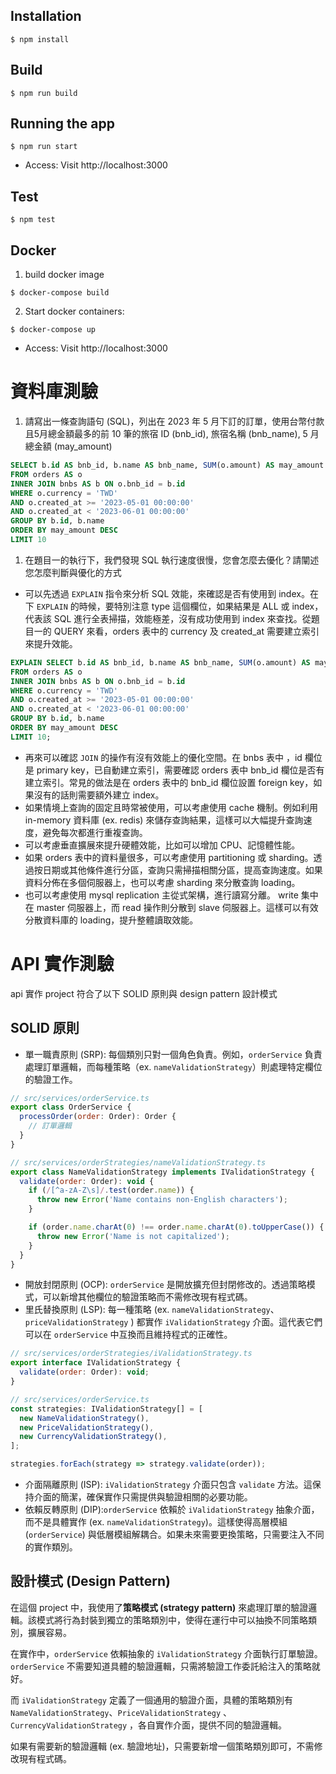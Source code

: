 ## Installation

```
$ npm install
```

## Build
```
$ npm run build
```

## Running the app
```
$ npm run start
```
- Access: Visit http://localhost:3000

## Test
```
$ npm test
```
## Docker

1. build docker image
```
$ docker-compose build
```

2. Start docker containers:
```
$ docker-compose up
```
- Access: Visit http://localhost:3000

# 資料庫測驗

1. 請寫出一條查詢語句 (SQL)，列出在 2023 年 5 月下訂的訂單，使用台幣付款且5月總金額最多的前 10 筆的旅宿 ID (bnb_id), 旅宿名稱 (bnb_name), 5 月總金額 (may_amount)

```sql
SELECT b.id AS bnb_id, b.name AS bnb_name, SUM(o.amount) AS may_amount 
FROM orders AS o 
INNER JOIN bnbs AS b ON o.bnb_id = b.id
WHERE o.currency = 'TWD'
AND o.created_at >= '2023-05-01 00:00:00'
AND o.created_at < '2023-06-01 00:00:00'
GROUP BY b.id, b.name
ORDER BY may_amount DESC
LIMIT 10
```

1. 在題目一的執行下，我們發現 SQL 執行速度很慢，您會怎麼去優化？請闡述您怎麼判斷與優化的方式

- 可以先透過 `EXPLAIN` 指令來分析 SQL 效能，來確認是否有使用到 index。在下 `EXPLAIN` 的時候，要特別注意 type 這個欄位，如果結果是 ALL 或 index，代表該 SQL 進行全表掃描，效能極差，沒有成功使用到 index 來查找。從題目一的 QUERY 來看，orders 表中的 currency 及 created_at 需要建立索引來提升效能。

```sql
EXPLAIN SELECT b.id AS bnb_id, b.name AS bnb_name, SUM(o.amount) AS may_amount 
FROM orders AS o 
INNER JOIN bnbs AS b ON o.bnb_id = b.id
WHERE o.currency = 'TWD'
AND o.created_at >= '2023-05-01 00:00:00'
AND o.created_at < '2023-06-01 00:00:00'
GROUP BY b.id, b.name
ORDER BY may_amount DESC
LIMIT 10;
```

- 再來可以確認 `JOIN` 的操作有沒有效能上的優化空間。在 bnbs 表中 ，id 欄位是 primary key，已自動建立索引，需要確認 orders 表中 bnb_id 欄位是否有建立索引。常見的做法是在 orders 表中的 bnb_id 欄位設置 foreign key，如果沒有的話則需要額外建立 index。
- 如果情境上查詢的固定且時常被使用，可以考慮使用 cache 機制。例如利用 in-memory 資料庫 (ex. redis) 來儲存查詢結果，這樣可以大幅提升查詢速度，避免每次都進行重複查詢。
- 可以考慮垂直擴展來提升硬體效能，比如可以增加 CPU、記憶體性能。
- 如果 orders 表中的資料量很多，可以考慮使用 partitioning 或 sharding。透過按日期或其他條件進行分區，查詢只需掃描相關分區，提高查詢速度。如果資料分佈在多個伺服器上，也可以考慮 sharding 來分散查詢 loading。
- 也可以考慮使用 mysql replication 主從式架構，進行讀寫分離。 write 集中在 master 伺服器上，而 read 操作則分散到 slave 伺服器上。這樣可以有效分散資料庫的 loading，提升整體讀取效能。


# API 實作測驗

api 實作 project 符合了以下 SOLID 原則與 design pattern 設計模式

## SOLID 原則

- 單一職責原則 (SRP): 每個類別只對一個角色負責。例如，`orderService` 負責處理訂單邏輯，而每種策略（ex. `nameValidationStrategy`）則處理特定欄位的驗證工作。

```jsx
// src/services/orderService.ts
export class OrderService {
  processOrder(order: Order): Order {
    // 訂單邏輯
  }
}

// src/services/orderStrategies/nameValidationStrategy.ts
export class NameValidationStrategy implements IValidationStrategy {
  validate(order: Order): void {
    if (/[^a-zA-Z\s]/.test(order.name)) {
      throw new Error('Name contains non-English characters');
    }

    if (order.name.charAt(0) !== order.name.charAt(0).toUpperCase()) {
      throw new Error('Name is not capitalized');
    }
  }
}
```

- 開放封閉原則 (OCP): `orderService` 是開放擴充但封閉修改的。透過策略模式，可以新增其他欄位的驗證策略而不需修改現有程式碼。
- 里氏替換原則 (LSP): 每一種策略 (ex. `nameValidationStrategy`、`priceValidationStrategy` ) 都實作 `iValidationStrategy` 介面。這代表它們可以在 `orderService` 中互換而且維持程式的正確性。

```jsx
// src/services/orderStrategies/iValidationStrategy.ts
export interface IValidationStrategy {
  validate(order: Order): void;
}

// src/services/orderService.ts
const strategies: IValidationStrategy[] = [
  new NameValidationStrategy(),
  new PriceValidationStrategy(),
  new CurrencyValidationStrategy(),
];

strategies.forEach(strategy => strategy.validate(order));
```

- 介面隔離原則 (ISP): `iValidationStrategy` 介面只包含 `validate` 方法。這保持介面的簡潔，確保實作只需提供與驗證相關的必要功能。
- 依賴反轉原則 (DIP):`orderService` 依賴於 `iValidationStrategy` 抽象介面，而不是具體實作 (ex. `nameValidationStrategy`)。這樣使得高層模組 (`orderService`) 與低層模組解耦合。如果未來需要更換策略，只需要注入不同的實作類別。

## 設計模式 (Design Pattern)

在這個 project 中，我使用了**策略模式 (strategy pattern)** 來處理訂單的驗證邏輯。該模式將行為封裝到獨立的策略類別中，使得在運行中可以抽換不同策略類別，擴展容易。

在實作中，`orderService` 依賴抽象的 `iValidationStrategy` 介面執行訂單驗證。`orderService` 不需要知道具體的驗證邏輯，只需將驗證工作委託給注入的策略就好。

而 `iValidationStrategy` 定義了一個通用的驗證介面，具體的策略類別有`NameValidationStrategy`、`PriceValidationStrategy` 、 `CurrencyValidationStrategy` ，各自實作介面，提供不同的驗證邏輯。

如果有需要新的驗證邏輯 (ex. 驗證地址)，只需要新增一個策略類別即可，不需修改現有程式碼。